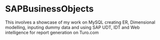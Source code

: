 # SAPBusinessObjects
This involves a showcase of my work on MySQL creating ER, Dimensional modelling, inputing dummy data and using SAP UDT, IDT and Web intelligence for report generation on Turo.com 
